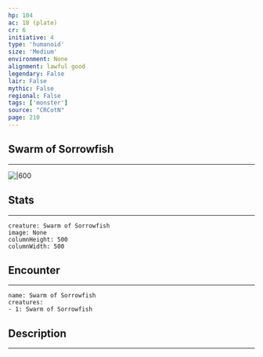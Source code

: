 ```yaml
---
hp: 104
ac: 18 (plate)
cr: 6
initiative: 4
type: 'humanoid'    
size: 'Medium'
environment: None
alignment: lawful good
legendary: False
lair: False
mythic: False
regional: False
tags: ['monster']
source: "CRCotN"
page: 210
---
```


## Swarm of Sorrowfish
---

![|600](D:/Program%20Files/5e.tools/img/bestiary/CRCotN/Swarm%20of%20Sorrowfish.webp)

## Stats
---

```statblock
creature: Swarm of Sorrowfish
image: None
columnHeight: 500
columnWidth: 500
```

## Encounter
---

```encounter-table
name: Swarm of Sorrowfish
creatures:
- 1: Swarm of Sorrowfish
```

## Description
---




